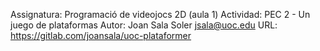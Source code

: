 Assignatura:    Programació de videojocs 2D (aula 1)
Actividad:      PEC 2 - Un juego de plataformas
Autor:          Joan Sala Soler <jsala@uoc.edu>
URL:            https://gitlab.com/joansala/uoc-plataformer
